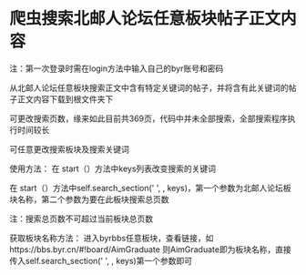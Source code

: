
# 爬虫搜索北邮人论坛任意板块帖子正文内容
注：第一次登录时需在login方法中输入自己的byr账号和密码


从北邮人论坛任意板块搜索正文中含有特定关键词的帖子，并将含有此关键词的帖子正文内容下载到根文件夹下

可更改搜索页数，缘来如此目前共369页，代码中并未全部搜索，全部搜索程序执行时间较长

可任意更改搜索板块及搜索关键词

使用方法：
在 start（）方法中keys列表改变搜索的关键词

在 start（）方法中self.search_section(' ',  , keys)，第一个参数为北邮人论坛板块名称，第二个参数为要在此板块搜索总页数

注：搜索总页数不可超过当前板块总页数


获取板块名称方法：
进入byrbbs任意板块，查看链接，如https://bbs.byr.cn/#!board/AimGraduate
则AimGraduate即为板块名称，直接传入self.search_section(' ',  , keys)第一个参数即可



